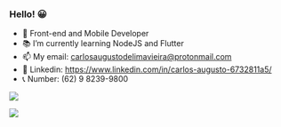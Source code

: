 ### Hello! 😀 
 - 🎈 Front-end and Mobile Developer
 - 📚 I’m currently learning NodeJS and Flutter
 - 📫 My email: carlosaugustodelimavieira@protonmail.com
 - 📜 Linkedin: https://www.linkedin.com/in/carlos-augusto-6732811a5/
 - 📞 Number: (62) 9 8239-9800 
  
  <!-- REDES SOCIAIS -->
  <div  style="display: inline_block"> 
    <a href="https://www.instagram.com/carloz_augustoh/" target="_blank"><img src="https://img.shields.io/badge/-Instagram-%23E4405F?style=for-the-   badge&logo=instagram&logoColor=white" target="_blank"></a>
  
  <a href="https://www.linkedin.com/in/carlos-augusto-6732811a5" target="_blank"><img src="https://img.shields.io/badge/-LinkedIn-%230077B5?style=for-the-badge&logo=linkedin&logoColor=white" target="_blank"></a>
</div>


